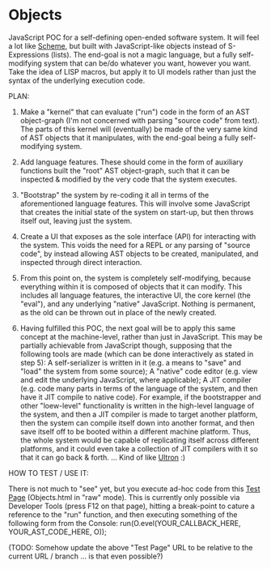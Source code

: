 # Objects
JavaScript POC for a self-defining open-ended software system. It will feel a lot like [Scheme](https://en.wikipedia.org/wiki/Scheme_(programming_language)), but built with JavaScript-like objects instead of S-Expressions (lists). The end-goal is not a magic language, but a fully self-modifying system that can be/do whatever you want, however you want. Take the idea of LISP macros, but apply it to UI models rather than just the syntax of the underlying execution code.

PLAN:

1. Make a "kernel" that can evaluate ("run") code in the form of an AST object-graph (I'm not concerned with parsing "source code" from text). The parts of this kernel will (eventually) be made of the very same kind of AST objects that it manipulates, with the end-goal being a fully self-modifying system.

2. Add language features. These should come in the form of auxiliary functions built the "root" AST object-graph, such that it can be inspected & modified by the very code that the system executes.

3. "Bootstrap" the system by re-coding it all in terms of the aforementioned language features. This will involve some JavaScript that creates the initial state of the system on start-up, but then throws itself out, leaving just the system.

4. Create a UI that exposes as the sole interface (API) for interacting with the system. This voids the need for a REPL or any parsing of "source code", by instead allowing AST objects to be created, manipulated, and inspected through direct interaction.

5. From this point on, the system is completely self-modifying, because everything within it is composed of objects that it can modify. This includes all language features, the interactive UI, the core kernel (the "eval"), and any underlying "native" JavaScript. Nothing is permanent, as the old can be thrown out in place of the newly created.

6. Having fulfilled this POC, the next goal will be to apply this same concept at the machine-level, rather than just in JavaScript. This may be partially achievable from JavaScript though, supposing that the following tools are made (which can be done interactively as stated in step 5): A self-serializer is written in it (e.g. a means to "save" and "load" the system from some source); A "native" code editor (e.g. view and edit the underlying JavaScript, where applicable); A JIT compiler (e.g. code many parts in terms of the language of the system, and then have it JIT compile to native code). For example, if the bootstrapper and other "loew-level" functionality is written in the high-level language of the system, and then a JIT compiler is made to target another platform, then the system can compile itself down into another format, and then save itself off to be booted within a different machine platform. Thus, the whole system would be capable of replicating itself across different platforms, and it could even take a collection of JIT compilers with it so that it can go back & forth. ... Kind of like [Ultron](https://en.wikipedia.org/wiki/Ultron) :)

HOW TO TEST / USE IT:

There is not much to "see" yet, but you execute ad-hoc code from this [Test Page](https://rawgit.com/d-cook/Objects/master/Objects.html) (Objects.html in "raw" mode). This is currently only possible via Developer Tools (press F12 on that page), hitting a break-point to cature a reference to the "run" function, and then executing something of the following form from the Console:
run(O.evel(YOUR_CALLBACK_HERE, YOUR_AST_CODE_HERE, O));

(TODO: Somehow update the above "Test Page" URL to be relative to the current URL / branch ... is that even possible?)
